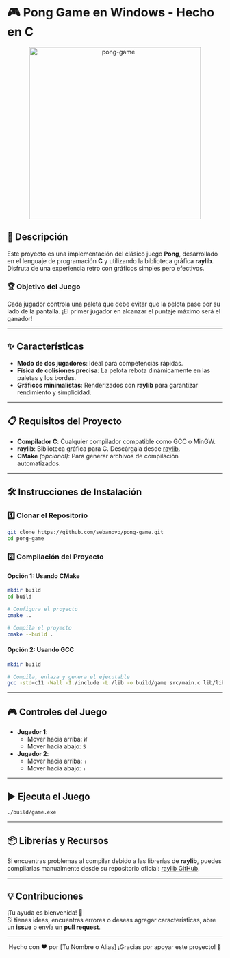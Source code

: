 
# 🎮 Pong Game en Windows - Hecho en C

<div align="center"> 
  <img src="https://github.com/user-attachments/assets/dfcfd32a-726f-4372-885c-9145cddc1165" alt="pong-game" width="400">
</div>

## 📝 Descripción

Este proyecto es una implementación del clásico juego **Pong**, desarrollado en el lenguaje de programación **C** y utilizando la biblioteca gráfica **raylib**. Disfruta de una experiencia retro con gráficos simples pero efectivos.

### 🏆 Objetivo del Juego

Cada jugador controla una paleta que debe evitar que la pelota pase por su lado de la pantalla. ¡El primer jugador en alcanzar el puntaje máximo será el ganador!

---

## ✨ Características

- **Modo de dos jugadores**: Ideal para competencias rápidas.
- **Física de colisiones precisa**: La pelota rebota dinámicamente en las paletas y los bordes.
- **Gráficos minimalistas**: Renderizados con **raylib** para garantizar rendimiento y simplicidad.

---

## 📋 Requisitos del Proyecto

- **Compilador C**: Cualquier compilador compatible como GCC o MinGW.
- **raylib**: Biblioteca gráfica para C. Descárgala desde [raylib](https://www.raylib.com/).
- **CMake** *(opcional)*: Para generar archivos de compilación automatizados.

---

## 🛠️ Instrucciones de Instalación

### 1️⃣ Clonar el Repositorio

```bash
git clone https://github.com/sebanovo/pong-game.git
cd pong-game
```

### 2️⃣ Compilación del Proyecto

#### Opción 1: Usando CMake

```bash
mkdir build
cd build

# Configura el proyecto
cmake ..

# Compila el proyecto
cmake --build .
```

#### Opción 2: Usando GCC

```bash
mkdir build

# Compila, enlaza y genera el ejecutable
gcc -std=c11 -Wall -I./include -L./lib -o build/game src/main.c lib/libraylib.a -lopengl32 -lgdi32 -lkernel32 -lwinmm
```

---

## 🎮 Controles del Juego

- **Jugador 1**:
  - Mover hacia arriba: `W`
  - Mover hacia abajo: `S`
- **Jugador 2**:
  - Mover hacia arriba: `↑`
  - Mover hacia abajo: `↓`

---

## ▶️ Ejecuta el Juego

```bash
./build/game.exe
```

---

## 📦 Librerías y Recursos

Si encuentras problemas al compilar debido a las librerías de **raylib**, puedes compilarlas manualmente desde su repositorio oficial: [raylib GitHub](https://github.com/raysan5/raylib/releases/tag/5.5).

---

## 💡 Contribuciones

¡Tu ayuda es bienvenida! 🎉  
Si tienes ideas, encuentras errores o deseas agregar características, abre un **issue** o envía un **pull request**.

---

<div align="center">
  Hecho con ❤️ por [Tu Nombre o Alias]  
  ¡Gracias por apoyar este proyecto! 🚀
</div>
